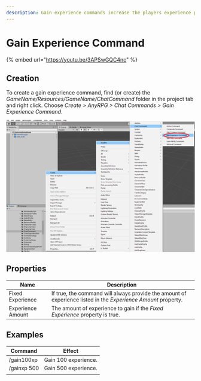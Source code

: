 ```yaml
---
description: Gain experience commands increase the players experience points.
---
```


# Gain Experience Command

{% embed url="https://youtu.be/3APSwGQC4nc" %}

## Creation <a href="#creation" id="creation"></a>

To create a gain experience command, find (or create) the _GameName/Resources/GameName/ChatCommand_ folder in the project tab and right click. Choose _Create > AnyRPG > Chat Commands > Gain Experience Command_.​​​

![](<../../.gitbook/assets/image (136).png>)

## Properties <a href="#properties" id="properties"></a>

| Name              | Description                                                                                                   |
| ----------------- | ------------------------------------------------------------------------------------------------------------- |
| Fixed Experience  | If true, the command will always provide the amount of experience listed in the _Experience Amount_ property. |
| Experience Amount | The amount of experience to gain if the _Fixed Experience_ property is true.                                  |

## Examples <a href="#undefined" id="undefined"></a>

| Command     | Effect               |
| ----------- | -------------------- |
| /gain100xp  | Gain 100 experience. |
| /gainxp 500 | Gain 500 experience. |
|             |                      |
